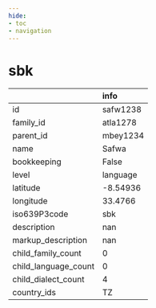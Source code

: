 ```yaml
---
hide:
- toc
- navigation
---
```

# sbk
|                      | info     |
|:---------------------|:---------|
| id                   | safw1238 |
| family_id            | atla1278 |
| parent_id            | mbey1234 |
| name                 | Safwa    |
| bookkeeping          | False    |
| level                | language |
| latitude             | -8.54936 |
| longitude            | 33.4766  |
| iso639P3code         | sbk      |
| description          | nan      |
| markup_description   | nan      |
| child_family_count   | 0        |
| child_language_count | 0        |
| child_dialect_count  | 4        |
| country_ids          | TZ       |